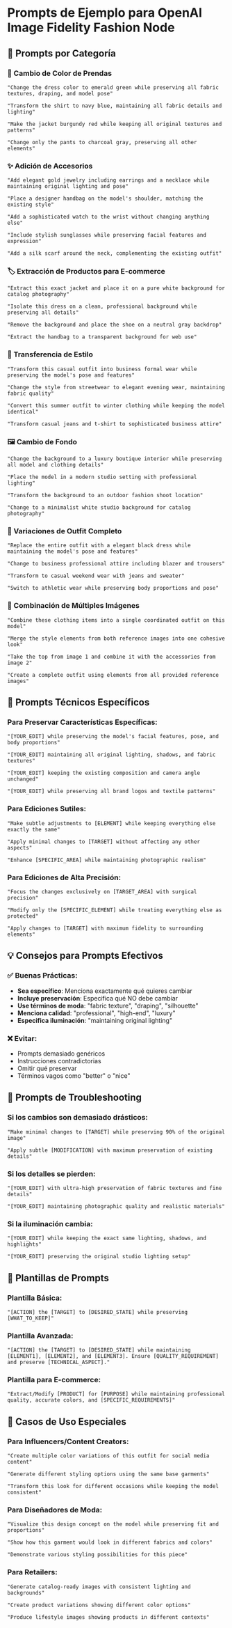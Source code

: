 # Prompts de Ejemplo para OpenAI Image Fidelity Fashion Node

## 🎯 Prompts por Categoría

### 👗 Cambio de Color de Prendas
```
"Change the dress color to emerald green while preserving all fabric textures, draping, and model pose"

"Transform the shirt to navy blue, maintaining all fabric details and lighting"

"Make the jacket burgundy red while keeping all original textures and patterns"

"Change only the pants to charcoal gray, preserving all other elements"
```

### ✨ Adición de Accesorios
```
"Add elegant gold jewelry including earrings and a necklace while maintaining original lighting and pose"

"Place a designer handbag on the model's shoulder, matching the existing style"

"Add a sophisticated watch to the wrist without changing anything else"

"Include stylish sunglasses while preserving facial features and expression"

"Add a silk scarf around the neck, complementing the existing outfit"
```

### 🏷️ Extracción de Productos para E-commerce
```
"Extract this exact jacket and place it on a pure white background for catalog photography"

"Isolate this dress on a clean, professional background while preserving all details"

"Remove the background and place the shoe on a neutral gray backdrop"

"Extract the handbag to a transparent background for web use"
```

### 🎨 Transferencia de Estilo
```
"Transform this casual outfit into business formal wear while preserving the model's pose and features"

"Change the style from streetwear to elegant evening wear, maintaining fabric quality"

"Convert this summer outfit to winter clothing while keeping the model identical"

"Transform casual jeans and t-shirt to sophisticated business attire"
```

### 🖼️ Cambio de Fondo
```
"Change the background to a luxury boutique interior while preserving all model and clothing details"

"Place the model in a modern studio setting with professional lighting"

"Transform the background to an outdoor fashion shoot location"

"Change to a minimalist white studio background for catalog photography"
```

### 🔄 Variaciones de Outfit Completo
```
"Replace the entire outfit with a elegant black dress while maintaining the model's pose and features"

"Change to business professional attire including blazer and trousers"

"Transform to casual weekend wear with jeans and sweater"

"Switch to athletic wear while preserving body proportions and pose"
```

### 👥 Combinación de Múltiples Imágenes
```
"Combine these clothing items into a single coordinated outfit on this model"

"Merge the style elements from both reference images into one cohesive look"

"Take the top from image 1 and combine it with the accessories from image 2"

"Create a complete outfit using elements from all provided reference images"
```

## 🎯 Prompts Técnicos Específicos

### Para Preservar Características Específicas:
```
"[YOUR_EDIT] while preserving the model's facial features, pose, and body proportions"

"[YOUR_EDIT] maintaining all original lighting, shadows, and fabric textures"

"[YOUR_EDIT] keeping the existing composition and camera angle unchanged"

"[YOUR_EDIT] while preserving all brand logos and textile patterns"
```

### Para Ediciones Sutiles:
```
"Make subtle adjustments to [ELEMENT] while keeping everything else exactly the same"

"Apply minimal changes to [TARGET] without affecting any other aspects"

"Enhance [SPECIFIC_AREA] while maintaining photographic realism"
```

### Para Ediciones de Alta Precisión:
```
"Focus the changes exclusively on [TARGET_AREA] with surgical precision"

"Modify only the [SPECIFIC_ELEMENT] while treating everything else as protected"

"Apply changes to [TARGET] with maximum fidelity to surrounding elements"
```

## 💡 Consejos para Prompts Efectivos

### ✅ Buenas Prácticas:
- **Sea específico**: Menciona exactamente qué quieres cambiar
- **Incluye preservación**: Especifica qué NO debe cambiar
- **Use términos de moda**: "fabric texture", "draping", "silhouette"
- **Menciona calidad**: "professional", "high-end", "luxury"
- **Especifica iluminación**: "maintaining original lighting"

### ❌ Evitar:
- Prompts demasiado genéricos
- Instrucciones contradictorias
- Omitir qué preservar
- Términos vagos como "better" o "nice"

## 🔧 Prompts de Troubleshooting

### Si los cambios son demasiado drásticos:
```
"Make minimal changes to [TARGET] while preserving 90% of the original image"

"Apply subtle [MODIFICATION] with maximum preservation of existing details"
```

### Si los detalles se pierden:
```
"[YOUR_EDIT] with ultra-high preservation of fabric textures and fine details"

"[YOUR_EDIT] maintaining photographic quality and realistic materials"
```

### Si la iluminación cambia:
```
"[YOUR_EDIT] while keeping the exact same lighting, shadows, and highlights"

"[YOUR_EDIT] preserving the original studio lighting setup"
```

## 📝 Plantillas de Prompts

### Plantilla Básica:
```
"[ACTION] the [TARGET] to [DESIRED_STATE] while preserving [WHAT_TO_KEEP]"
```

### Plantilla Avanzada:
```
"[ACTION] the [TARGET] to [DESIRED_STATE] while maintaining [ELEMENT1], [ELEMENT2], and [ELEMENT3]. Ensure [QUALITY_REQUIREMENT] and preserve [TECHNICAL_ASPECT]."
```

### Plantilla para E-commerce:
```
"Extract/Modify [PRODUCT] for [PURPOSE] while maintaining professional quality, accurate colors, and [SPECIFIC_REQUIREMENTS]"
```

## 🎨 Casos de Uso Especiales

### Para Influencers/Content Creators:
```
"Create multiple color variations of this outfit for social media content"

"Generate different styling options using the same base garments"

"Transform this look for different occasions while keeping the model consistent"
```

### Para Diseñadores de Moda:
```
"Visualize this design concept on the model while preserving fit and proportions"

"Show how this garment would look in different fabrics and colors"

"Demonstrate various styling possibilities for this piece"
```

### Para Retailers:
```
"Generate catalog-ready images with consistent lighting and backgrounds"

"Create product variations showing different color options"

"Produce lifestyle images showing products in different contexts"
```
